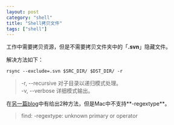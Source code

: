 ```yaml
---
layout: post
category: "shell"
title: "Shell拷贝文件"
tags: ["shell"]
---
```


工作中需要拷贝资源，但是不需要拷贝文件夹中的「**.svn**」隐藏文件。

解决方法如下：

```
rsync --exclude=.svn $SRC_DIR/ $DST_DIR/ -r
```

> -r, --recursive 对子目录以递归模式处理。    
> -v, --verbose 详细模式输出。

在[另一篇blog](http://zohead.com/archives/linux-copy-directory-ignore-files/)中有给出2种方法，但是Mac中不支持**-regextype**。
> find: -regextype: unknown primary or operator